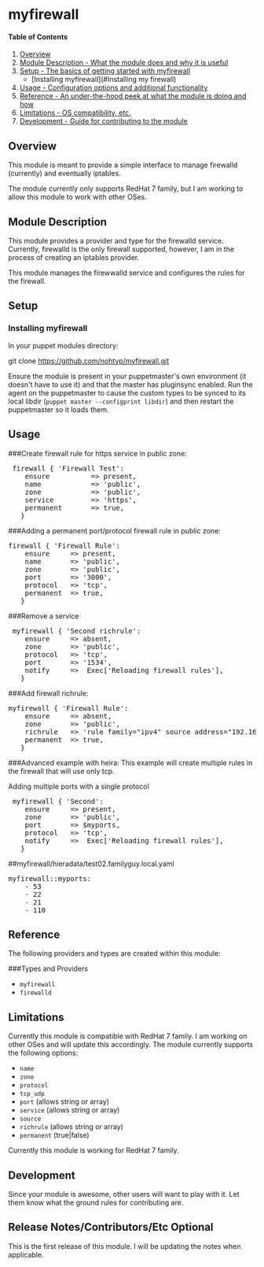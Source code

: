 # myfirewall

#### Table of Contents

1. [Overview](#overview)
2. [Module Description - What the module does and why it is useful](#module-description)
3. [Setup - The basics of getting started with myfirewall](#setup)
    * [Installing myfirewall](#Installing my firewall)
4. [Usage - Configuration options and additional functionality](#usage)
5. [Reference - An under-the-hood peek at what the module is doing and how](#reference)
5. [Limitations - OS compatibility, etc.](#limitations)
6. [Development - Guide for contributing to the module](#development)

## Overview

This module is meant to provide a simple interface to manage firewalld (currently)
and eventually iptables.

The module currently only supports RedHat 7 family, but I am working to allow this 
module to work with other OSes.

## Module Description

This module provides a provider and type for the firewalld service.  Currently,
firewalld is the only firewall supported, however, I am in the process of creating
an iptables provider.

This module manages the firewwalld service and configures the rules for the
firewall.

## Setup

### Installing myfirewall
In your puppet modules directory:

  git clone https://github.com/nohtyp/myfirewall.git

Ensure the module is present in your puppetmaster's own environment (it doesn't
have to use it) and that the master has pluginsync enabled.  Run the agent on
the puppetmaster to cause the custom types to be synced to its local libdir
(`puppet master --configprint libdir`) and then restart the puppetmaster so it
loads them.

## Usage

###Create firewall rule for https service in public zone:

<pre>
 firewall { 'Firewall Test':
    ensure          => present,
    name            => 'public',
    zone            => 'public',
    service         => 'https',
    permanent       => true,
   }
</pre>

###Adding a permanent port/protocol firewall rule in public zone:

<pre>
firewall { 'Firewall Rule':
    ensure     => present,
    name       => 'public',
    zone       => 'public',
    port       => '3000',
    protocol   => 'tcp',
    permanent  => true,
   }
</pre>

###Remove a service

<pre>
 myfirewall { 'Second richrule':
    ensure     => absent,
    zone       => 'public',
    protocol   => 'tcp',
    port       => '1534',
    notify     =>  Exec['Reloading firewall rules'],
   }
</pre>

###Add firewall richrule:

<pre>
myfirewall { 'Firewall Rule':
    ensure     => absent,
    zone       => 'public',
    richrule   => 'rule family="ipv4" source address="192.168.10.0/24" port port="3001" protocol="tcp" accept',
    permanent  => true,
   }
</pre>



###Advanced example with heira:
This example will create multiple rules in the firewall
that will use only tcp.

Adding multiple ports with a single protocol
<pre>
 myfirewall { 'Second':
    ensure     => present,
    zone       => 'public',
    port       => $myports,
    protocol   => 'tcp',
    notify     =>  Exec['Reloading firewall rules'],
   }
</pre>

##myfirewall/hieradata/test02.familyguy.local.yaml
<pre>
myfirewall::myports:
    - 53
    - 22
    - 21
    - 110
</pre>


## Reference

The following providers and types are created within this module:

###Types and Providers
- `myfirewall`
- `firewalld`

## Limitations

Currently this module is compatible with RedHat 7 family.  I am working on 
other OSes and will update this accordingly.  The module currently
supports the following options:

- `name`
- `zone`
- `protocol`
- `tcp_udp`
- `port` (allows string or array)
- `service` (allows string or array)
- `source`
- `richrule` (allows string or array)
- `permanent` (true|false)

Currently this module is working for RedHat 7 family.

## Development

Since your module is awesome, other users will want to play with it. Let them
know what the ground rules for contributing are.

## Release Notes/Contributors/Etc **Optional**
This is the first release of this module.  I will be updating
the notes when applicable.

